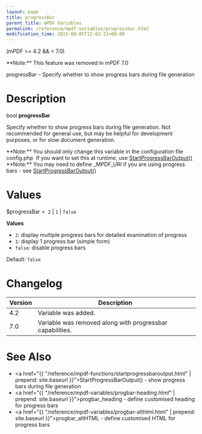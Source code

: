 ```yaml
---
layout: page
title: progressBar
parent_title: mPDF Variables
permalink: /reference/mpdf-variables/progressbar.html
modification_time: 2015-08-05T12:02:22+00:00
---
```


(mPDF >= 4.2 && < 7.0)

<div class="alert alert-danger" role="alert" markdown="1">
  **Note:** This feature was removed in mPDF 7.0
</div>

progressBar – Specify whether to show progress bars during file generation

# Description

bool **progressBar**

Specify whether to show progress bars during file generation. Not recommended for general use, but may be helpful for development purposes, or for slow document generation.

<div class="alert alert-info" role="alert" markdown="1">
  **Note:** You should only change this variable in the configuration file <span class="filename">config.php</span> 
  If you want to set this at runtime, use 
  <a href="{{ "/reference/mpdf-functions/startprogressbaroutput.html" | prepend: site.baseurl }}">StartProgressBarOutput()</a>
</div>

<div class="alert alert-info" role="alert" markdown="1">
  **Note:** You may need to define _MPDF_URI if you are using progress bars -
  see <a href="{{ "/reference/mpdf-functions/startprogressbaroutput.html" | prepend: site.baseurl }}">StartProgressBarOutput()</a>
</div>

# Values

<span class="parameter">$progressBar</span> =  `2` | `1` | `false`

**Values**

* `2`: display multiple progress bars for detailed examination of progress
* `1`: display 1 progress bar (simple form)
* `false`: disable progress bars

Default: `false`

# Changelog

<table class="table">
<thead>
<tr>
  <th>Version</th>
  <th>Description</th>
</tr>
</thead>
<tbody>
<tr>
  <td>4.2</td>
  <td>Variable was added.</td>
</tr>
<tr>
  <td>7.0</td>
  <td>Variable was removed along with progressbar capabilities.</td>
</tr>
</tbody>
</table>

# See Also

* <a href="{{ "/reference/mpdf-functions/startprogressbaroutput.html" | prepend: site.baseurl }}">StartProgressBarOutput()</a> - show progress bars during file generation
* <a href="{{ "/reference/mpdf-variables/progbar-heading.html" | prepend: site.baseurl }}">progbar_heading</a> - define customised heading for progress bars
* <a href="{{ "/reference/mpdf-variables/progbar-althtml.html" | prepend: site.baseurl }}">progbar_altHTML</a> - define customised HTML for progress bars

